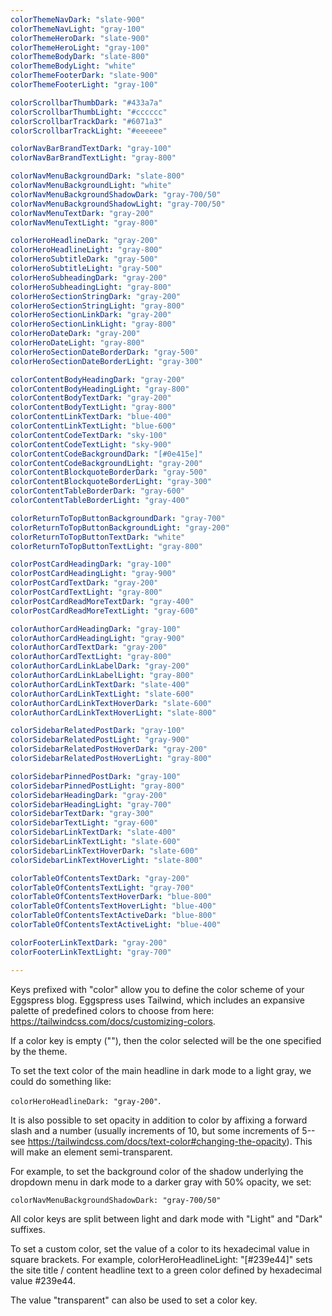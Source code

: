 ```yaml
---
colorThemeNavDark: "slate-900"
colorThemeNavLight: "gray-100"
colorThemeHeroDark: "slate-900"
colorThemeHeroLight: "gray-100"
colorThemeBodyDark: "slate-800"
colorThemeBodyLight: "white"
colorThemeFooterDark: "slate-900"
colorThemeFooterLight: "gray-100"

colorScrollbarThumbDark: "#433a7a"
colorScrollbarThumbLight: "#cccccc"
colorScrollbarTrackDark: "#6071a3"
colorScrollbarTrackLight: "#eeeeee"

colorNavBarBrandTextDark: "gray-100"
colorNavBarBrandTextLight: "gray-800"

colorNavMenuBackgroundDark: "slate-800"
colorNavMenuBackgroundLight: "white"
colorNavMenuBackgroundShadowDark: "gray-700/50"
colorNavMenuBackgroundShadowLight: "gray-700/50"
colorNavMenuTextDark: "gray-200"
colorNavMenuTextLight: "gray-800"

colorHeroHeadlineDark: "gray-200"
colorHeroHeadlineLight: "gray-800"
colorHeroSubtitleDark: "gray-500"
colorHeroSubtitleLight: "gray-500"
colorHeroSubheadingDark: "gray-200"
colorHeroSubheadingLight: "gray-800"
colorHeroSectionStringDark: "gray-200"
colorHeroSectionStringLight: "gray-800"
colorHeroSectionLinkDark: "gray-200"
colorHeroSectionLinkLight: "gray-800"
colorHeroDateDark: "gray-200"
colorHeroDateLight: "gray-800"
colorHeroSectionDateBorderDark: "gray-500"
colorHeroSectionDateBorderLight: "gray-300"

colorContentBodyHeadingDark: "gray-200"
colorContentBodyHeadingLight: "gray-800"
colorContentBodyTextDark: "gray-200"
colorContentBodyTextLight: "gray-800"
colorContentLinkTextDark: "blue-400"
colorContentLinkTextLight: "blue-600"
colorContentCodeTextDark: "sky-100"
colorContentCodeTextLight: "sky-900"
colorContentCodeBackgroundDark: "[#0e415e]"
colorContentCodeBackgroundLight: "gray-200"
colorContentBlockquoteBorderDark: "gray-500"
colorContentBlockquoteBorderLight: "gray-300"
colorContentTableBorderDark: "gray-600"
colorContentTableBorderLight: "gray-400"

colorReturnToTopButtonBackgroundDark: "gray-700"
colorReturnToTopButtonBackgroundLight: "gray-200"
colorReturnToTopButtonTextDark: "white"
colorReturnToTopButtonTextLight: "gray-800"

colorPostCardHeadingDark: "gray-100"
colorPostCardHeadingLight: "gray-900"
colorPostCardTextDark: "gray-200"
colorPostCardTextLight: "gray-800"
colorPostCardReadMoreTextDark: "gray-400"
colorPostCardReadMoreTextLight: "gray-600"

colorAuthorCardHeadingDark: "gray-100"
colorAuthorCardHeadingLight: "gray-900"
colorAuthorCardTextDark: "gray-200"
colorAuthorCardTextLight: "gray-800"
colorAuthorCardLinkLabelDark: "gray-200"
colorAuthorCardLinkLabelLight: "gray-800"
colorAuthorCardLinkTextDark: "slate-400"
colorAuthorCardLinkTextLight: "slate-600"
colorAuthorCardLinkTextHoverDark: "slate-600"
colorAuthorCardLinkTextHoverLight: "slate-800"

colorSidebarRelatedPostDark: "gray-100"
colorSidebarRelatedPostLight: "gray-900"
colorSidebarRelatedPostHoverDark: "gray-200"
colorSidebarRelatedPostHoverLight: "gray-800"

colorSidebarPinnedPostDark: "gray-100"
colorSidebarPinnedPostLight: "gray-800"
colorSidebarHeadingDark: "gray-200"
colorSidebarHeadingLight: "gray-700"
colorSidebarTextDark: "gray-300"
colorSidebarTextLight: "gray-600"
colorSidebarLinkTextDark: "slate-400"
colorSidebarLinkTextLight: "slate-600"
colorSidebarLinkTextHoverDark: "slate-600"
colorSidebarLinkTextHoverLight: "slate-800"

colorTableOfContentsTextDark: "gray-200"
colorTableOfContentsTextLight: "gray-700"
colorTableOfContentsTextHoverDark: "blue-800"
colorTableOfContentsTextHoverLight: "blue-400"
colorTableOfContentsTextActiveDark: "blue-800"
colorTableOfContentsTextActiveLight: "blue-400"

colorFooterLinkTextDark: "gray-200"
colorFooterLinkTextLight: "gray-700"

---
```


Keys prefixed with "color" allow you to define the color scheme of your Eggspress blog. Eggspress uses Tailwind, which includes an expansive palette of predefined colors to choose from here: https://tailwindcss.com/docs/customizing-colors.

If a color key is empty (""), then the color selected will be the one specified by the theme.

To set the text color of the main headline in dark mode to a light gray, we could do something like:

`colorHeroHeadlineDark: "gray-200"`.

It is also possible to set opacity in addition to color by affixing a forward slash and a number (usually increments of 10, but some increments of 5-- see https://tailwindcss.com/docs/text-color#changing-the-opacity). This will make an element semi-transparent.

For example, to set the background color of the shadow underlying the dropdown menu in dark mode to a darker gray with 50% opacity, we set:

`colorNavMenuBackgroundShadowDark: "gray-700/50"`

All color keys are split between light and dark mode with "Light" and "Dark" suffixes.

To set a custom color, set the value of a color to its hexadecimal value in square brackets. For example, colorHeroHeadlineLight: "[#239e44]" sets the site title / content headline text to a green color defined by hexadecimal value #239e44.

The value "transparent" can also be used to set a color key.